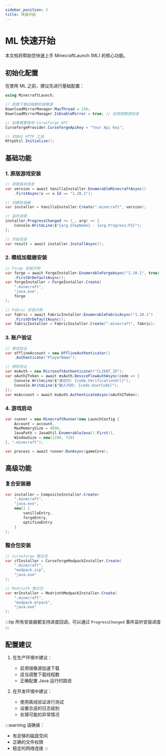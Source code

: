 ```yaml
---
sidebar_position: 3
title: 快速开始
---
```


# ML 快速开始

本文档将帮助您快速上手 MinecraftLaunch (ML) 的核心功能。

## 初始化配置

在使用 ML 之前，建议先进行基础配置：

```csharp
using MinecraftLaunch;

// 配置下载线程数和镜像源
DownloadMirrorManager.MaxThread = 256;
DownloadMirrorManager.IsEnableMirror = true; // 启用镜像源加速

// 如果需要使用 Curseforge API
CurseforgeProvider.CurseforgeApiKey = "Your Api Key";

// 初始化 HTTP 工具
HttpUtil.Initialize();
```

## 基础功能

### 1. 原版游戏安装

```csharp
// 获取版本信息
var version = await VanillaInstaller.EnumerableMinecraftAsync()
    .FirstAsync(x => x.Id == "1.20.1");

// 创建安装器
var installer = VanillaInstaller.Create(".minecraft", version);

// 监听进度
installer.ProgressChanged += (_, arg) => {
    Console.WriteLine($"{arg.StepName} - {arg.Progress:P2}");
};

// 开始安装
var result = await installer.InstallAsync();
```

### 2. 模组加载器安装

```csharp
// Forge 安装示例
var forge = await ForgeInstaller.EnumerableForgeAsync("1.20.1", true)
    .FirstOrDefaultAsync();
var forgeInstaller = ForgeInstaller.Create(
    ".minecraft", 
    "java.exe",
    forge
);

// Fabric 安装示例
var fabric = await FabricInstaller.EnumerableFabricAsync("1.20.1")
    .FirstOrDefaultAsync();
var fabricInstaller = FabricInstaller.Create(".minecraft", fabric);
```

### 3. 账户验证

```csharp
// 离线验证
var offlineAccount = new OfflineAuthenticator()
    .Authenticate("PlayerName");

// 微软验证
var msAuth = new MicrosoftAuthenticator("CLIENT_ID");
var oAuth2Token = await msAuth.DeviceFlowAuthAsync(code => {
    Console.WriteLine($"请访问: {code.VerificationUrl}");
    Console.WriteLine($"输入代码: {code.UserCode}");
});
var msAccount = await msAuth.AuthenticateAsync(oAuth2Token);
```

### 4. 游戏启动

```csharp
var runner = new MinecraftRunner(new LaunchConfig {
    Account = account,
    MaxMemorySize = 4096,
    JavaPath = JavaUtil.EnumerableJava().First(),
    WindowSize = new(1280, 720)
}, ".minecraft");

var process = await runner.RunAsync(gameCore);
```

## 高级功能

### 复合安装器

```csharp
var installer = CompositeInstaller.Create(
    ".minecraft",
    "java.exe",
    new[] { 
        vanillaEntry,
        forgeEntry,
        optifineEntry 
    }
);
```

### 整合包安装

```csharp
// Curseforge 整合包
var cfInstaller = CurseforgeModpackInstaller.Create(
    ".minecraft",
    "modpack.zip",
    "java.exe"
);

// Modrinth 整合包
var mrInstaller = ModrinthModpackInstaller.Create(
    ".minecraft",
    "modpack.mrpack",
    "java.exe"
);
```

:::tip
所有安装器都支持进度回调，可以通过 `ProgressChanged` 事件监听安装进度
:::

## 配置建议

1. 在生产环境中建议：
   - 启用镜像源加速下载
   - 适当调整下载线程数
   - 正确配置 Java 运行时路径

2. 在开发环境中建议：
   - 使用离线验证进行测试
   - 设置合适的日志级别
   - 处理可能的异常情况

:::warning
请确保：
- 有足够的磁盘空间
- 正确的文件权限
- 稳定的网络连接
:::
